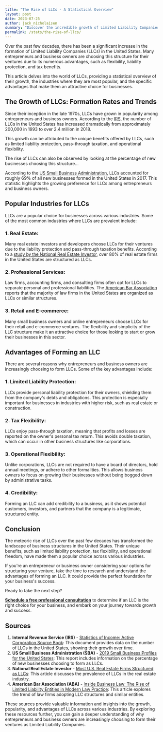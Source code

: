 ```yaml
---
title: "The Rise of LLCs - A Statistical Overview"
layout: post
date: 2023-07-25
author: jack_nicholaisen
summary: "Discover the incredible growth of Limited Liability Companies (LLCs) in recent years, and why they've become the go-to choice for countless entrepreneurs. Dive into the fascinating world of LLCs and uncover the advantages that make them a popular choice for businesses of all sizes. Don't miss out on this captivating analysis – read on to learn how forming an LLC can benefit your venture!"
permalink: /stats/the-rise-of-llcs/
---
```


Over the past few decades, there has been a significant increase in the formation of Limited Liability Companies (LLCs) in the United States. Many entrepreneurs and business owners are choosing this structure for their ventures due to its numerous advantages, such as flexibility, liability protection, and tax benefits.

This article delves into the world of LLCs, providing a statistical overview of their growth, the industries where they are most popular, and the specific advantages that make them an attractive choice for businesses.

## The Growth of LLCs: Formation Rates and Trends

Since their inception in the late 1970s, LLCs have grown in popularity among entrepreneurs and business owners. According to the [IRS](https://www.irs.gov/pub/irs-soi/soi-a-inpd-id1903.pdf), the number of LLCs in the United States has increased dramatically from approximately 200,000 in 1993 to over 2.4 million in 2018. 

This growth can be attributed to the unique benefits offered by LLCs, such as limited liability protection, pass-through taxation, and operational flexibility.

The rise of LLCs can also be observed by looking at the percentage of new businesses choosing this structure... 

According to the [US Small Business Administration](https://cdn.advocacy.sba.gov/wp-content/uploads/2019/04/23142719/2019-Small-Business-Profiles-US.pdf), LLCs accounted for roughly 69% of all new businesses formed in the United States in 2017. This statistic highlights the growing preference for LLCs among entrepreneurs and business owners.

## Popular Industries for LLCs

LLCs are a popular choice for businesses across various industries. Some of the most common industries where LLCs are prevalent include:

### 1.  Real Estate: 

Many real estate investors and developers choose LLCs for their ventures due to the liability protection and pass-through taxation benefits. According to a [study by the National Real Estate Investor](https://www.nreionline.com/finance/most-us-real-estate-firms-structured-llcs), over 80% of real estate firms in the United States are structured as LLCs.

### 2.  Professional Services: 

Law firms, accounting firms, and consulting firms often opt for LLCs to separate personal and professional liabilities. The [American Bar Association](https://www.americanbar.org/groups/business_law/publications/blt/2016/10/inside_business/) reports that the majority of law firms in the United States are organized as LLCs or similar structures.

### 3.  Retail and E-commerce: 

Many small business owners and online entrepreneurs choose LLCs for their retail and e-commerce ventures. The flexibility and simplicity of the LLC structure make it an attractive choice for those looking to start or grow their businesses in this sector.

## Advantages of Forming an LLC

There are several reasons why entrepreneurs and business owners are increasingly choosing to form LLCs. Some of the key advantages include:

### 1.  Limited Liability Protection: 

LLCs provide personal liability protection for their owners, shielding them from the company's debts and obligations. This protection is especially important for businesses in industries with higher risk, such as real estate or construction.

### 2.  Tax Flexibility: 

LLCs enjoy pass-through taxation, meaning that profits and losses are reported on the owner's personal tax return. This avoids double taxation, which can occur in other business structures like corporations.
### 3.  Operational Flexibility: 

Unlike corporations, LLCs are not required to have a board of directors, hold annual meetings, or adhere to other formalities. This allows business owners to focus on growing their businesses without being bogged down by administrative tasks.

### 4.  Credibility: 

Forming an LLC can add credibility to a business, as it shows potential customers, investors, and partners that the company is a legitimate, structured entity.

## Conclusion

The meteoric rise of LLCs over the past few decades has transformed the landscape of business structures in the United States. Their unique benefits, such as limited liability protection, tax flexibility, and operational freedom, have made them a popular choice across various industries.

If you're an entrepreneur or business owner considering your options for structuring your venture, take the time to research and understand the advantages of forming an LLC. It could provide the perfect foundation for your business's success.

Ready to take the next step? 

[**Schedule a free professional consultation**](https://calendly.com/businessinitiative/30-minute-consultation-call) to determine if an LLC is the right choice for your business, and embark on your journey towards growth and success.

## Sources

1.  **Internal Revenue Service (IRS)** - [Statistics of Income: Active Corporation Source Book](https://www.irs.gov/pub/irs-soi/soi-a-inpd-id1903.pdf): This document provides data on the number of LLCs in the United States, showing their growth over time.
2.  **US Small Business Administration (SBA)** - [2019 Small Business Profiles for the United States](https://cdn.advocacy.sba.gov/wp-content/uploads/2019/04/23142719/2019-Small-Business-Profiles-US.pdf): This report includes information on the percentage of new businesses choosing to form as LLCs.
3.  **National Real Estate Investor** - [Most U.S. Real Estate Firms Structured as LLCs](https://www.nreionline.com/finance/most-us-real-estate-firms-structured-llcs): This article discusses the prevalence of LLCs in the real estate industry.
4.  **American Bar Association (ABA)** - [Inside Business Law: The Rise of Limited Liability Entities in Modern Law Practice](https://www.americanbar.org/groups/business_law/publications/blt/2016/10/inside_business/): This article explores the trend of law firms adopting LLC structures and similar entities.

These sources provide valuable information and insights into the growth, popularity, and advantages of LLCs across various industries. By exploring these resources further, you can gain a deeper understanding of why entrepreneurs and business owners are increasingly choosing to form their ventures as Limited Liability Companies.